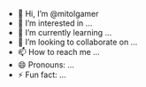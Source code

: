- 👋 Hi, I’m @mitolgamer
- 👀 I’m interested in ...
- 🌱 I’m currently learning ...
- 💞️ I’m looking to collaborate on ...
- 📫 How to reach me ...
- 😄 Pronouns: ...
- ⚡ Fun fact: ...

<!---
mitolgamer/mitolgamer is a ✨ special ✨ repository because its `README.md` (this file) appears on your GitHub profile.
You can click the Preview link to take a look at your changes.
--->
